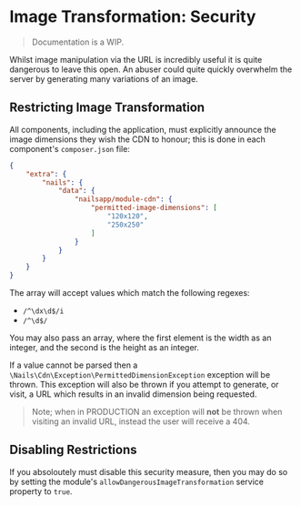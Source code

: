 # Image Transformation: Security
> Documentation is a WIP.

Whilst image manipulation via the URL is incredibly useful it is quite dangerous to leave this open. An abuser could quite quickly overwhelm the server by generating many variations of an image.


## Restricting Image Transformation

All components, including the application, must explicitly announce the image dimensions they wish the CDN to honour; this is done in each component's `composer.json` file:

```json
{
    "extra": {
        "nails": {
            "data": {
                "nailsapp/module-cdn": {
                    "permitted-image-dimensions": [
                        "120x120",
                        "250x250"
                    ]
                }
            }
        }
    }
}
```

The array will accept values which match the following regexes:

- `/^\dx\d$/i`
- `/^\d$/`

You may also pass an array, where the first element is the width as an integer, and the second is the height as an integer.

If a value cannot be parsed then a `\Nails\Cdn\Exception\PermittedDimensionException` exception will be thrown. This exception will also be thrown if you attempt to generate, or visit, a URL which results in an invalid dimension being requested.

> Note; when in PRODUCTION an exception will **not** be thrown when visiting an invalid URL, instead the user will receive a 404.



## Disabling Restrictions

If you absoloutely must disable this security measure, then you may do so by setting the module's  `allowDangerousImageTransformation` service property to `true`.
